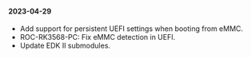 #### 2023-04-29

* Add support for persistent UEFI settings when booting from eMMC.
* ROC-RK3568-PC: Fix eMMC detection in UEFI.
* Update EDK II submodules.